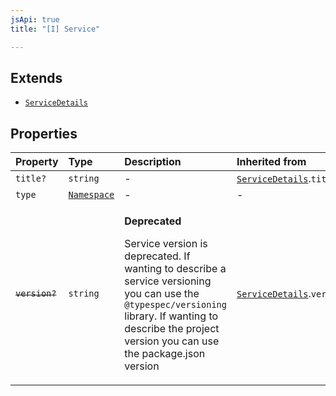 ```yaml
---
jsApi: true
title: "[I] Service"

---
```

## Extends

- [`ServiceDetails`](ServiceDetails.md)

## Properties

| Property | Type | Description | Inherited from |
| :------ | :------ | :------ | :------ |
| `title?` | `string` | - | [`ServiceDetails`](ServiceDetails.md).`title` |
| `type` | [`Namespace`](Namespace.md) | - | - |
| ~~`version?`~~ | `string` | <p>**Deprecated**</p><p>Service version is deprecated. If wanting to describe a service versioning you can use the `@typespec/versioning` library. If wanting to describe the project version you can use the package.json version</p> | [`ServiceDetails`](ServiceDetails.md).`version` |
